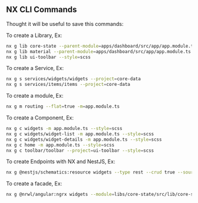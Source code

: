 ## NX CLI Commands

Thought it will be useful to save this commands:

To create a Library, Ex:
```sh
nx g lib core-state --parent-module=apps/dashboard/src/app/app.module.ts --routing --style=scss
nx g lib material --parent-module=apps/dashboard/src/app/app.module.ts --routing --style=scss
nx g lib ui-toolbar --style=scss
```

To create a Service, Ex:
```sh
nx g s services/widgets/widgets --project=core-data
nx g s services/items/items --project=core-data
```

To create a module, Ex:
```sh
nx g m routing --flat=true -m=app.module.ts
```

To create a Component, Ex:
```sh
nx g c widgets -m app.module.ts --style=scss 
nx g c widgets/widget-list -m app.module.ts --style=scss 
nx g c widgets/widget-details -m app.module.ts --style=scss
nx g c home -m app.module.ts --style=scss
nx g c toolbar/toolbar --project=ui-toolbar --style=scss 
```

To create Endpoints with NX and NestJS, Ex:
```sh
nx g @nestjs/schematics:resource widgets --type rest --crud true --source-root apps/api/src
```

To create a facade, Ex:
```sh
nx g @nrwl/angular:ngrx widgets --module=libs/core-state/src/lib/core-state.module.ts --directory widgets --defaults --facade
```
